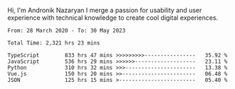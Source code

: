 Hi, I'm Andronik Nazaryan
I merge a passion for usability and user experience with technical knowledge to create cool digital experiences.


<!--START_SECTION:waka-->

```text
From: 28 March 2020 - To: 30 May 2023

Total Time: 2,321 hrs 23 mins

TypeScript        833 hrs 47 mins >>>>>>>>>----------------   35.92 %
JavaScript        536 hrs 29 mins >>>>>>-------------------   23.11 %
Python            310 hrs 32 mins >>>----------------------   13.38 %
Vue.js            150 hrs 20 mins >>-----------------------   06.48 %
JSON              125 hrs 15 mins >------------------------   05.40 %
```

<!--END_SECTION:waka-->
